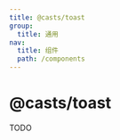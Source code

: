 ```yaml
---
title: @casts/toast
group:
  title: 通用
nav:
  title: 组件
  path: /components
---
```


# @casts/toast

TODO

